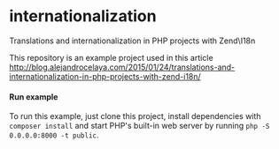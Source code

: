 # internationalization
Translations and internationalization in PHP projects with Zend\I18n

This repository is an example project used in this article http://blog.alejandrocelaya.com/2015/01/24/translations-and-internationalization-in-php-projects-with-zend-i18n/

#### Run example

To run this example, just clone this project, install dependencies with `composer install` and start PHP's built-in web server by running `php -S 0.0.0.0:8000 -t public`.
